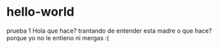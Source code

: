 # hello-world
prueba 1
Hola que hace? trantando de entender esta madre o que hace? porque yo no le entieno ni mergas :(
